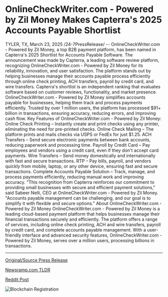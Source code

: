 # OnlineCheckWriter.com - Powered by Zil Money Makes Capterra's 2025 Accounts Payable Shortlist

TYLER, TX, March 23, 2025 /24-7PressRelease/ -- OnlineCheckWriter.com - Powered by Zil Money, a top B2B payment platform, has been named in Capterra's 2025 Shortlist for Accounts Payable Software. The announcement was made by Capterra, a leading software review platform, recognizing OnlineCheckWriter.com - Powered by Zil Money for its reliability, innovation, and user satisfaction. The platform stands out by helping businesses manage their accounts payable process efficiently through online check printing, ACH transfers, payroll by credit card, and wire transfers.  Capterra's shortlist is an independent ranking that evaluates software based on customer reviews, functionality, and market presence. OnlineCheckWriter.com - Powered by Zil Money simplifies accounts payable for businesses, helping them track and process payments efficiently. Trusted by over 1 million users, the platform has processed $91+ billion in transactions, ensuring accuracy, reducing errors, and improving cash flow.  Key Features of OnlineCheckWriter.com - Powered by Zil Money:   Online Check Printing – Instantly create and print checks using any printer, eliminating the need for pre-printed checks.  Online Check Mailing – The platform prints and mails checks via USPS or FedEx for just $1.25.  ACH Transfers – Send secure electronic payments between bank accounts, reducing paperwork and processing time.  Payroll by Credit Card – Pay employees and vendors using a credit card, even if they don't accept card payments.  Wire Transfers – Send money domestically and internationally with fast and secure transactions.  RTP – Pay bills, payroll, and vendors quickly from mobile, laptop, or any other device, ensuring fast and secure transactions.  Complete Accounts Payable Solution – Track, manage, and process payments efficiently, reducing manual work and improving accuracy.  "This recognition from Capterra reinforces our commitment to providing small businesses with secure and efficient payment solutions," said Sabeer Nelli, CEO at OnlineCheckWriter.com - Powered by Zil Money. "Accounts payable management can be challenging, and our goal is to simplify it with flexible and secure options."  About OnlineCheckWriter.com - Powered by Zil Money  OnlineCheckWriter.com - Powered by Zil Money is a leading cloud-based payment platform that helps businesses manage their financial transactions securely and efficiently. The platform offers a range of services, including online check printing, ACH and wire transfers, payroll by credit card, and complete accounts payable management. With a user-friendly interface and advanced security features, OnlineCheckWriter.com - Powered by Zil Money, serves over a million users, processing billions in transactions. 

---

[Original/Source Press Release](https://www.24-7pressrelease.com/press-release/520892/onlinecheckwritercom-powered-by-zil-money-makes-capterras-2025-accounts-payable-shortlist)
                    

[Newsramp.com TLDR](https://newsramp.com/curated-news/onlinecheckwriter-com-named-in-capterra-s-shortlist-for-accounts-payable-software/960f7fb392f12c07bcdfa8181634a35f) 

 



[Reddit Post](https://www.reddit.com/r/AwardsAndRecognition/comments/1jhtq4l/onlinecheckwritercom_named_in_capterras_shortlist/) 



![Blockchain Registration](https://cdn.newsramp.app/24-7PressRelease/qrcode/253/23/numbVQQl.webp)